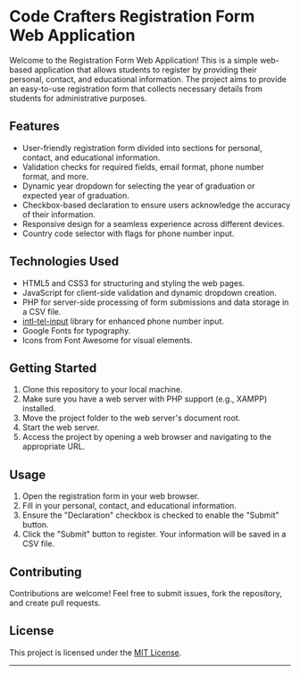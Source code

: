# Code Crafters Registration Form Web Application

Welcome to the Registration Form Web Application! This is a simple web-based application that allows students to register by providing their personal, contact, and educational information. The project aims to provide an easy-to-use registration form that collects necessary details from students for administrative purposes.

## Features

- User-friendly registration form divided into sections for personal, contact, and educational information.
- Validation checks for required fields, email format, phone number format, and more.
- Dynamic year dropdown for selecting the year of graduation or expected year of graduation.
- Checkbox-based declaration to ensure users acknowledge the accuracy of their information.
- Responsive design for a seamless experience across different devices.
- Country code selector with flags for phone number input.

## Technologies Used

- HTML5 and CSS3 for structuring and styling the web pages.
- JavaScript for client-side validation and dynamic dropdown creation.
- PHP for server-side processing of form submissions and data storage in a CSV file.
- [intl-tel-input](https://github.com/jackocnr/intl-tel-input) library for enhanced phone number input.
- Google Fonts for typography.
- Icons from Font Awesome for visual elements.

## Getting Started

1. Clone this repository to your local machine.
2. Make sure you have a web server with PHP support (e.g., XAMPP) installed.
3. Move the project folder to the web server's document root.
4. Start the web server.
5. Access the project by opening a web browser and navigating to the appropriate URL.

## Usage

1. Open the registration form in your web browser.
2. Fill in your personal, contact, and educational information.
3. Ensure the "Declaration" checkbox is checked to enable the "Submit" button.
4. Click the "Submit" button to register. Your information will be saved in a CSV file.

## Contributing

Contributions are welcome! Feel free to submit issues, fork the repository, and create pull requests.

## License

This project is licensed under the [MIT License](LICENSE).

---
